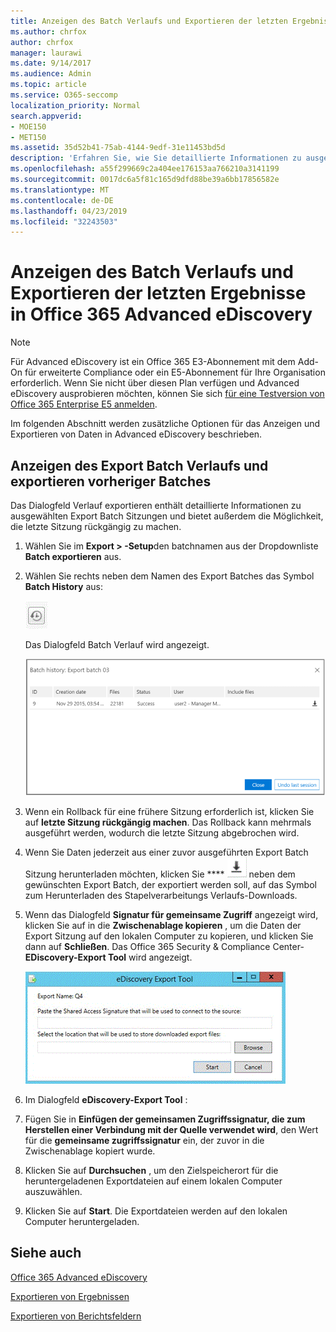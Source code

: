 ```yaml
---
title: Anzeigen des Batch Verlaufs und Exportieren der letzten Ergebnisse in Office 365 Advanced eDiscovery
ms.author: chrfox
author: chrfox
manager: laurawi
ms.date: 9/14/2017
ms.audience: Admin
ms.topic: article
ms.service: O365-seccomp
localization_priority: Normal
search.appverid:
- MOE150
- MET150
ms.assetid: 35d52b41-75ab-4144-9edf-31e11453bd5d
description: 'Erfahren Sie, wie Sie detaillierte Informationen zu ausgewählten Export Batch Sitzungen anzeigen und wie Sie die letzte Export Sitzung in Office 365 Advanced eDiscovery rückgängig machen.  '
ms.openlocfilehash: a55f299669c2a404ee176153aa766210a3141199
ms.sourcegitcommit: 0017dc6a5f81c165d9dfd88be39a6bb17856582e
ms.translationtype: MT
ms.contentlocale: de-DE
ms.lasthandoff: 04/23/2019
ms.locfileid: "32243503"
---
```

# <a name="view-batch-history-and-export-past-results-in-office-365-advanced-ediscovery"></a>Anzeigen des Batch Verlaufs und Exportieren der letzten Ergebnisse in Office 365 Advanced eDiscovery

> [!NOTE]
> Für Advanced eDiscovery ist ein Office 365 E3-Abonnement mit dem Add-On für erweiterte Compliance oder ein E5-Abonnement für Ihre Organisation erforderlich. Wenn Sie nicht über diesen Plan verfügen und Advanced eDiscovery ausprobieren möchten, können Sie sich [für eine Testversion von Office 365 Enterprise E5 anmelden](https://go.microsoft.com/fwlink/p/?LinkID=698279). 
  
Im folgenden Abschnitt werden zusätzliche Optionen für das Anzeigen und Exportieren von Daten in Advanced eDiscovery beschrieben. 
  
## <a name="viewing-export-batch-history-and-exporting-previous-batches"></a>Anzeigen des Export Batch Verlaufs und exportieren vorheriger Batches

Das Dialogfeld Verlauf exportieren enthält detaillierte Informationen zu ausgewählten Export Batch Sitzungen und bietet außerdem die Möglichkeit, die letzte Sitzung rückgängig zu machen.
  
1. Wählen Sie im **Export \> -Setup**den batchnamen aus der Dropdownliste **Batch exportieren** aus. 
    
2. Wählen Sie rechts neben dem Namen des Export Batches das Symbol **Batch History** aus: 
    
    ![Stapelverarbeitungs Verlauf exportieren (Symbol)](media/a14f6ef9-0c3c-4851-b65d-9380f2d8a38a.gif)
  
    Das Dialogfeld Batch Verlauf wird angezeigt.
    
    ![Stapel Verlauf exportieren](media/04c5b75c-348c-491d-b4fe-716659333890.png)
  
3. Wenn ein Rollback für eine frühere Sitzung erforderlich ist, klicken Sie auf **letzte Sitzung rückgängig machen**. Das Rollback kann mehrmals ausgeführt werden, wodurch die letzte Sitzung abgebrochen wird.
    
4. Wenn Sie Daten jederzeit aus einer zuvor ausgeführten Export Batch Sitzung herunterladen möchten, klicken Sie **** ![](media/de69b920-a6ac-4ddb-b93e-e1cc5888e6c4.gif) neben dem gewünschten Export Batch, der exportiert werden soll, auf das Symbol zum Herunterladen des Stapelverarbeitungs Verlaufs-Downloads. 
    
5. Wenn das Dialogfeld **Signatur für gemeinsame Zugriff** angezeigt wird, klicken Sie auf in die **Zwischenablage kopieren** , um die Daten der Export Sitzung auf den lokalen Computer zu kopieren, und klicken Sie dann auf **Schließen**. Das Office 365 Security &amp; Compliance Center- **EDiscovery-Export Tool** wird angezeigt. 
    
    ![Exportieren von eDiscovery-Dialog](media/01f79d2d-6da0-45e6-9c6f-ab12347572cb.gif)
  
6. Im Dialogfeld **eDiscovery-Export Tool** : 
    
1. Fügen Sie in **Einfügen der gemeinsamen Zugriffssignatur, die zum Herstellen einer Verbindung mit der Quelle verwendet wird**, den Wert für die **gemeinsame zugriffssignatur** ein, der zuvor in die Zwischenablage kopiert wurde. 
    
2. Klicken Sie auf **Durchsuchen** , um den Zielspeicherort für die heruntergeladenen Exportdateien auf einem lokalen Computer auszuwählen. 
    
3. Klicken Sie auf **Start**. Die Exportdateien werden auf den lokalen Computer heruntergeladen. 
    
## <a name="see-also"></a>Siehe auch

[Office 365 Advanced eDiscovery](office-365-advanced-ediscovery.md)
  
[Exportieren von Ergebnissen](export-results-in-advanced-ediscovery.md)

[Exportieren von Berichtsfeldern](export-report-fields-in-advanced-ediscovery.md)

